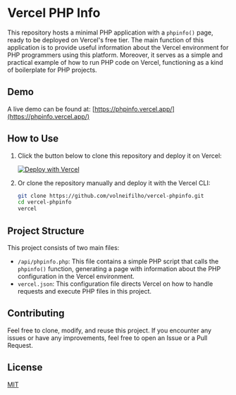 # Vercel PHP Info

This repository hosts a minimal PHP application with a `phpinfo()` page, ready to be deployed on Vercel's free tier. The main function of this application is to provide useful information about the Vercel environment for PHP programmers using this platform. Moreover, it serves as a simple and practical example of how to run PHP code on Vercel, functioning as a kind of boilerplate for PHP projects.

## Demo

A live demo can be found at: [https://phpinfo.vercel.app/](https://phpinfo.vercel.app/)

## How to Use

1. Click the button below to clone this repository and deploy it on Vercel:

   [![Deploy with Vercel](https://vercel.com/button)](https://vercel.com/new/clone?repository-url=https%3A%2F%2Fgithub.com%2Fvolneifilho%2Fvercel-phpinfo)

2. Or clone the repository manually and deploy it with the Vercel CLI:

   ```bash
   git clone https://github.com/volneifilho/vercel-phpinfo.git
   cd vercel-phpinfo
   vercel
   ```
## Project Structure

This project consists of two main files:

- `/api/phpinfo.php`: This file contains a simple PHP script that calls the `phpinfo()` function, generating a page with information about the PHP configuration in the Vercel environment.
- `vercel.json`: This configuration file directs Vercel on how to handle requests and execute PHP files in this project.

## Contributing

Feel free to clone, modify, and reuse this project. If you encounter any issues or have any improvements, feel free to open an Issue or a Pull Request.

## License

[MIT](LICENSE)
